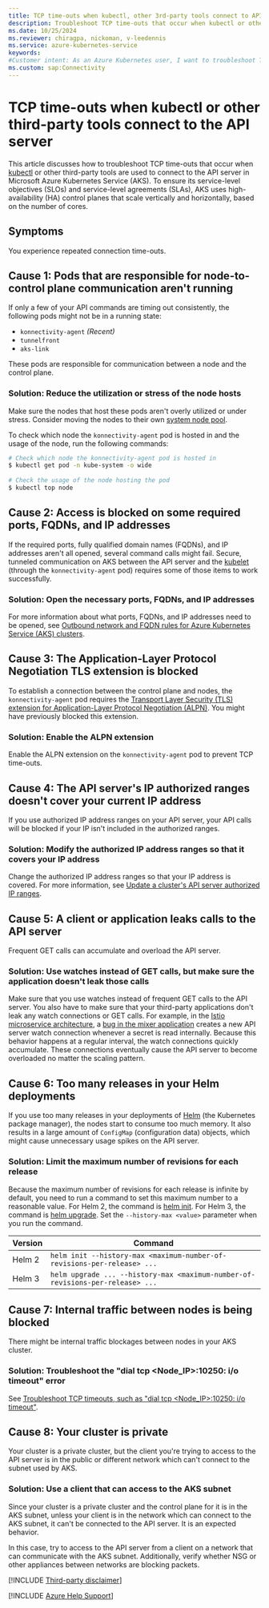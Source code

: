 ```yaml
---
title: TCP time-outs when kubectl, other 3rd-party tools connect to API
description: Troubleshoot TCP time-outs that occur when kubectl or other third-party tools connect to the API server in Azure Kubernetes Service (AKS).
ms.date: 10/25/2024
ms.reviewer: chiragpa, nickoman, v-leedennis
ms.service: azure-kubernetes-service
keywords:
#Customer intent: As an Azure Kubernetes user, I want to troubleshoot TCP connection time-outs that occur when kubectl or other third-party tools connect to the API server so that my Azure Kubernetes Service (AKS) cluster operates successfully.
ms.custom: sap:Connectivity
---
```

# TCP time-outs when kubectl or other third-party tools connect to the API server

This article discusses how to troubleshoot TCP time-outs that occur when [kubectl](https://kubernetes.io/docs/reference/kubectl/) or other third-party tools are used to connect to the API server in Microsoft Azure Kubernetes Service (AKS). To ensure its service-level objectives (SLOs) and service-level agreements (SLAs), AKS uses high-availability (HA) control planes that scale vertically and horizontally, based on the number of cores.

## Symptoms

You experience repeated connection time-outs.

## Cause 1: Pods that are responsible for node-to-control plane communication aren't running

If only a few of your API commands are timing out consistently, the following pods might not be in a running state:

- `konnectivity-agent` *(Recent)*
- `tunnelfront`
- `aks-link`

These pods are responsible for communication between a node and the control plane.

### Solution: Reduce the utilization or stress of the node hosts

Make sure the nodes that host these pods aren't overly utilized or under stress. Consider moving the nodes to their own [system node pool](/azure/aks/use-system-pools).

To check which node the `konnectivity-agent` pod is hosted in and the usage of the node, run the following commands:

```bash
# Check which node the konnectivity-agent pod is hosted in
$ kubectl get pod -n kube-system -o wide
    
# Check the usage of the node hosting the pod
$ kubectl top node
```

## Cause 2: Access is blocked on some required ports, FQDNs, and IP addresses

If the required ports, fully qualified domain names (FQDNs), and IP addresses aren't all opened, several command calls might fail. Secure, tunneled communication on AKS between the API server and the [kubelet](https://kubernetes.io/docs/reference/command-line-tools-reference/kubelet/) (through the `konnectivity-agent` pod) requires some of those items to work successfully.

### Solution: Open the necessary ports, FQDNs, and IP addresses

For more information about what ports, FQDNs, and IP addresses need to be opened, see [Outbound network and FQDN rules for Azure Kubernetes Service (AKS) clusters](/azure/aks/outbound-rules-control-egress).

## Cause 3: The Application-Layer Protocol Negotiation TLS extension is blocked

To establish a connection between the control plane and nodes, the `konnectivity-agent` pod requires the [Transport Layer Security (TLS) extension for Application-Layer Protocol Negotiation (ALPN)](https://datatracker.ietf.org/doc/html/rfc7301). You might have previously blocked this extension.

### Solution: Enable the ALPN extension

Enable the ALPN extension on the `konnectivity-agent` pod to prevent TCP time-outs.

## Cause 4: The API server's IP authorized ranges doesn't cover your current IP address

If you use authorized IP address ranges on your API server, your API calls will be blocked if your IP isn't included in the authorized ranges.

### Solution: Modify the authorized IP address ranges so that it covers your IP address

Change the authorized IP address ranges so that your IP address is covered. For more information, see [Update a cluster's API server authorized IP ranges](/azure/aks/api-server-authorized-ip-ranges#update-a-clusters-api-server-authorized-ip-ranges).

## Cause 5: A client or application leaks calls to the API server

Frequent GET calls can accumulate and overload the API server.

### Solution: Use watches instead of GET calls, but make sure the application doesn't leak those calls

Make sure that you use watches instead of frequent GET calls to the API server. You also have to make sure that your third-party applications don't leak any watch connections or GET calls. For example, in the [Istio microservice architecture](https://istio-releases.github.io/v0.1/docs/concepts/what-is-istio/overview.html), a [bug in the mixer application](https://github.com/istio/istio/issues/19481) creates a new API server watch connection whenever a secret is read internally. Because this behavior happens at a regular interval, the watch connections quickly accumulate. These connections eventually cause the API server to become overloaded no matter the scaling pattern.

## Cause 6: Too many releases in your Helm deployments

If you use too many releases in your deployments of [Helm](https://helm.sh/) (the Kubernetes package manager), the nodes start to consume too much memory. It also results in a large amount of `ConfigMap` (configuration data) objects, which might cause unnecessary usage spikes on the API server.

### Solution: Limit the maximum number of revisions for each release

Because the maximum number of revisions for each release is infinite by default, you need to run a command to set this maximum number to a reasonable value. For Helm 2, the command is [helm init](https://v2.helm.sh/docs/helm/#helm-init). For Helm 3, the command is [helm upgrade](https://helm.sh/docs/helm/helm_upgrade/). Set the `--history-max <value>` parameter when you run the command.

| Version | Command                                                                        |
|---------|--------------------------------------------------------------------------------|
| Helm 2  | `helm init --history-max <maximum-number-of-revisions-per-release> ...`        |
| Helm 3  | `helm upgrade ... --history-max <maximum-number-of-revisions-per-release> ...` |

## Cause 7: Internal traffic between nodes is being blocked

There might be internal traffic blockages between nodes in your AKS cluster.

### Solution: Troubleshoot the "dial tcp <Node_IP>:10250: i/o timeout" error

See [Troubleshoot TCP timeouts, such as "dial tcp <Node_IP>:10250: i/o timeout"](tcp-timeouts-dial-tcp-nodeip-10250-io-timeout.md).

## Cause 8: Your cluster is private

Your cluster is a private cluster, but the client you're trying to access to the API server is in the public or different network which can't connect to the subnet used by AKS.

### Solution: Use a client that can access to the AKS subnet

Since your cluster is a private cluster and the control plane for it is in the AKS subnet, unless your client is in the network which can connect to the AKS subnet, it can't be connected to the API server. It is an expected behavior.

In this case, try to access to the API server from a client on a network that can communicate with the AKS subnet. Additionally, verify whether NSG or other appliances between networks are blocking packets.

[!INCLUDE [Third-party disclaimer](../../../includes/third-party-disclaimer.md)]

[!INCLUDE [Azure Help Support](../../../includes/azure-help-support.md)]
